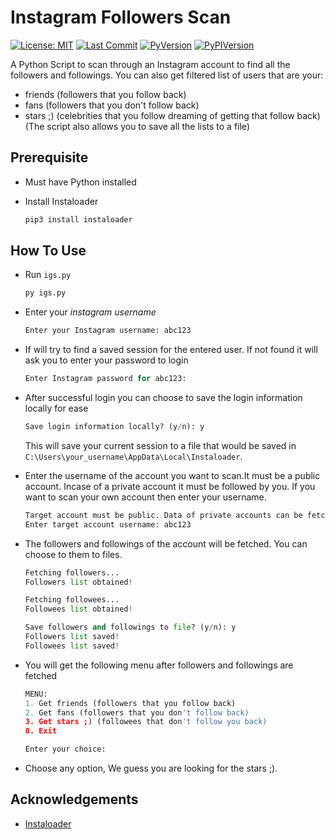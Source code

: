 
# Instagram Followers Scan

[![License: MIT](https://img.shields.io/badge/License-MIT-blue.svg?style=for-the-badge)](https://github.com/eNeM10/instagram-followers-scan/blob/main/LICENSE) [![Last Commit](https://img.shields.io/github/last-commit/eNeM10/instagram-followers-scan?style=for-the-badge)](https://github.com/eNeM10/instagram-followers-scan/commits/main) [![PyVersion](https://img.shields.io/pypi/pyversions/instaloader.svg?style=for-the-badge)](https://www.python.org/) [![PyPIVersion](https://img.shields.io/pypi/v/instaloader.svg?style=for-the-badge)](https://pypi.org/project/instaloader/)

A Python Script to scan through an Instagram account to find all the followers and followings.
You can also get filtered list of users that are your:

* friends (followers that you follow back)
* fans (followers that you don't follow back)
* stars ;) (celebrities that you follow dreaming of getting that follow back)
(The script also allows you to save all the lists to a file)

## Prerequisite

* Must have Python installed
* Install Instaloader

    ```bash
    pip3 install instaloader
    ```

## How To Use

* Run ``igs.py``

    ```bash
    py igs.py
    ```

* Enter your *instagram username*

    ```python
    Enter your Instagram username: abc123
    ```

* If will try to find a saved session for the entered user. If not found it will ask you to enter your password to login

    ```python
    Enter Instagram password for abc123:
    ```

* After successful login you can choose to save the login information locally for ease

    ```python
    Save login information locally? (y/n): y
    ```

    This will save your current session to a file that would be saved in ``C:\Users\your_username\AppData\Local\Instaloader``.
* Enter the username of the account you want to scan.It must be a public account. Incase of a private account it must be followed by you. If you want to scan your own account then enter your username.

    ```python
    Target account must be public. Data of private accounts can be fetched if you follow them.
    Enter target account username: abc123
    ```

* The followers and followings of the account will be fetched. You can choose to them to files.

    ```python
    Fetching followers...
    Followers list obtained!

    Fetching followees...
    Followees list obtained!

    Save followers and followings to file? (y/n): y
    Followers list saved!
    Followees list saved!
    ```

* You will get the following menu after followers and followings are fetched

    ```python
    MENU:
    1. Get friends (followers that you follow back)
    2. Get fans (followers that you don't follow back)
    3. Get stars ;) (followees that don't follow you back)
    0. Exit

    Enter your choice:
    ```

* Choose any option, We guess you are looking for the stars ;).

## Acknowledgements

* [Instaloader](https://github.com/instaloader/instaloader)
